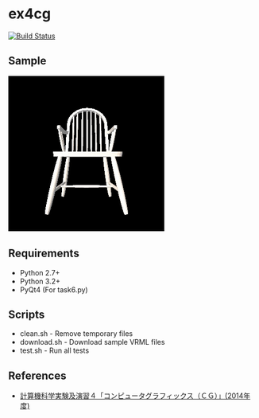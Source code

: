 ex4cg
=====
[![Build Status](https://travis-ci.org/ymyzk/ex4cg.svg?branch=master)](https://travis-ci.org/ymyzk/ex4cg)

## Sample
![chair](docs/chair.gif)

## Requirements
* Python 2.7+
* Python 3.2+
* PyQt4 (For task6.py)

## Scripts
* clean.sh - Remove temporary files
* download.sh - Download sample VRML files
* test.sh - Run all tests

## References
* [計算機科学実験及演習４「コンピュータグラフィックス（ＣＧ）」(2014年度)](http://www.mm.media.kyoto-u.ac.jp/education/le4cg)